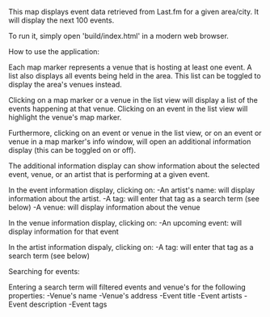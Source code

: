 This map displays event data retrieved from Last.fm for a given area/city.
It will display the next 100 events.

To run it, simply open 'build/index.html' in a modern web browser.

How to use the application:

Each map marker represents a venue that is hosting at least one event.
A list also displays all events being held in the area.
This list can be toggled to display the area's venues instead.

Clicking on a map marker or a venue in the list view will display a list of the events happening at that venue.
Clicking on an event in the list view will highlight the venue's map marker.

Furthermore, clicking on an event or venue in the list view, or on an event or venue in a map marker's info window, will
open an additional information display (this can be toggled on or off).

The additional information display can show information about the selected event, venue, or an artist that is performing
at a given event.

In the event information display, clicking on:
    -An artist's name: will display information about the artist.
    -A tag: will enter that tag as a search term (see below)
    -A venue: will display information about the venue

In the venue information display, clicking on:
    -An upcoming event: will display information for that event

In the artist information dispaly, clicking on:
    -A tag: will enter that tag as a search term (see below)

Searching for events:

Entering a search term will filtered events and venue's for the following properties:
    -Venue's name
    -Venue's address
    -Event title
    -Event artists
    -Event description
    -Event tags